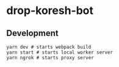 # drop-koresh-bot

## Development
```
yarn dev # starts webpack build
yarn start # starts local worker server
yarn ngrok # starts proxy server
```

